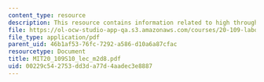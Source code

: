 ```yaml
---
content_type: resource
description: This resource contains information related to high throughput engineering.
file: https://ol-ocw-studio-app-qa.s3.amazonaws.com/courses/20-109-laboratory-fundamentals-in-biological-engineering-spring-2010/00229c542753dd3da77d4aadec3e8887_MIT20_109S10_lec_m2d8.pdf
file_type: application/pdf
parent_uid: 46b1af53-76fc-7292-a586-d10a6a87cfac
resourcetype: Document
title: MIT20_109S10_lec_m2d8.pdf
uid: 00229c54-2753-dd3d-a77d-4aadec3e8887
---
```

